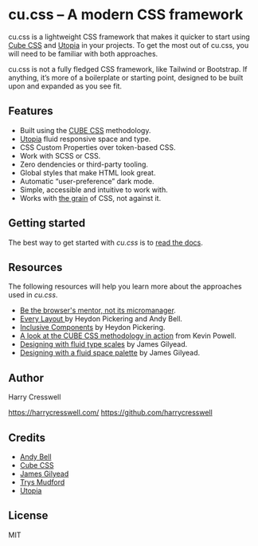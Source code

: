 # cu.css – A modern CSS framework

cu.css is a lightweight CSS framework that makes it quicker to start using [Cube CSS](https://cube.fyi/) and [Utopia](https://utopia.fyi/) in your projects. To get the most out of cu.css, you will need to be familiar with both approaches.

cu.css is not a fully fledged CSS framework, like Tailwind or Bootstrap. If anything, it’s more of a boilerplate or starting point, designed to be built upon and expanded as you see fit.

## Features

- Built using the [CUBE CSS](https://cube.fyi/) methodology.
- [Utopia](https://utopia.fyi/) fluid responsive space and type.
- CSS Custom Properties over token-based CSS.
- Work with SCSS or CSS.
- Zero dendencies or third-party tooling.
- Global styles that make HTML look great.
- Automatic “user-preference” dark mode.
- Simple, accessible and intuitive to work with.
- Works with [the grain](https://frankchimero.com/blog/2015/the-webs-grain/) of CSS, not against it.

## Getting started

The best way to get started with *cu.css* is to [read the docs](/getting-started/). 

## Resources

The following resources will help you learn more about the approaches used in *cu.css*.

- [Be the browser's mentor, not its micromanager](https://heypresents.com/talks/be-the-browser-s-mentor-not-its-micromanager).
- [Every Layout ](https://every-layout.dev/) by Heydon Pickering and Andy Bell.
- [Inclusive Components](https://inclusive-components.design/) by Heydon Pickering.
- [A look at the CUBE CSS methodology in action](https://www.youtube.com/watch?v=NanhQvnvbR8) from Kevin Powell.
- [Designing with fluid type scales](https://utopia.fyi/blog/designing-with-fluid-type-scales) by James Gilyead.
- [Designing with a fluid space palette](https://utopia.fyi/blog/designing-with-a-fluid-space-palette) by James Gilyead.

## Author

Harry Cresswell

https://harrycresswell.com/
https://github.com/harrycresswell

## Credits

- [Andy Bell](https://andy-bell.co.uk/)
- [Cube CSS](https://cube.fyi/)
- [James Gilyead](https://hustlersquad.net/)
- [Trys Mudford](https://www.trysmudford.com/)
- [Utopia](https://utopia.fyi/)

## License

MIT